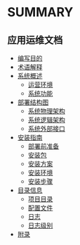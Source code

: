 # SUMMARY

## 应用运维文档
* [编写目的](Purpose/PurposeOfWriting.md)
* [术语解释](Term/Term.md)
* [系统概述]()
    * [运营环境](Overview/OperatingEnvironment.md)
    * [系统功能](Overview/SystemFunctions.md)
* [部署结构图]()
    * [系统物理架构](DeploymentDiagram/SystemPhysicalArchitecture.md)
    * [系统逻辑架构](DeploymentDiagram/SystemLogicArchitecture.md)
    * [系统外部接口](DeploymentDiagram/SystemExternalInterface.md)
* [安装指南]()
    * [部署前准备](InstallationGuide/PreparationBeforeDeployment.md)
    * [安装包](InstallationGuide/InstallationPackage.md)
    * [安装方案](InstallationGuide/InstallationPlan.md)
    * [安装环境](InstallationGuide/InstallationEnvironment.md)
    * [安装步骤](InstallationGuide/InstallationSteps.md)
* [目录信息]()
    * [项目目录](DirectoryGuide/ProjectDirectory.md)
    * [配置文件](DirectoryGuide/ConfigurationFile.md)
    * [日志](DirectoryGuide/Log.md)
    * [日志级别](DirectoryGuide/LogLevel.md)
* [附录](Appendix/Appendix.md)
